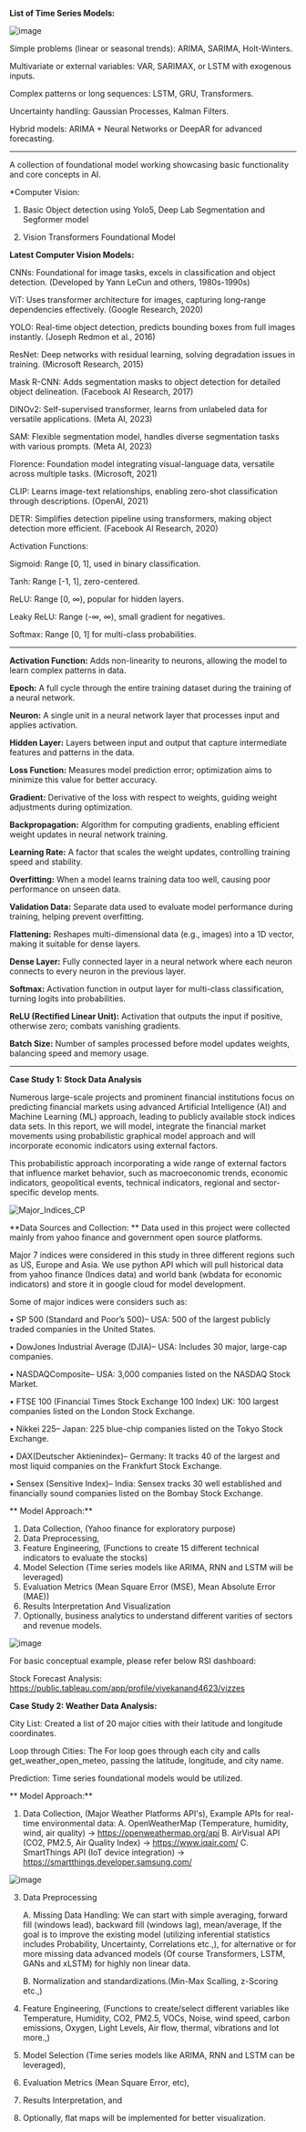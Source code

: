 **List of Time Series Models:**
				
![image](https://github.com/user-attachments/assets/ab1386a7-c571-43ab-aa98-3ed0905c4d73)

Simple problems (linear or seasonal trends): ARIMA, SARIMA, Holt-Winters.

Multivariate or external variables: VAR, SARIMAX, or LSTM with exogenous inputs.

Complex patterns or long sequences: LSTM, GRU, Transformers.

Uncertainty handling: Gaussian Processes, Kalman Filters.

Hybrid models: ARIMA + Neural Networks or DeepAR for advanced forecasting.

--------------

A collection of foundational model working showcasing basic functionality and core concepts in AI.

*Computer Vision:

1. Basic Object detection using Yolo5, Deep Lab Segmentation and Segformer model
   
3. Vision Transformers Foundational Model


**Latest Computer Vision Models:**

CNNs: Foundational for image tasks, excels in classification and object detection. (Developed by Yann LeCun and others, 1980s-1990s)

ViT: Uses transformer architecture for images, capturing long-range dependencies effectively. (Google Research, 2020)

YOLO: Real-time object detection, predicts bounding boxes from full images instantly. (Joseph Redmon et al., 2016)

ResNet: Deep networks with residual learning, solving degradation issues in training. (Microsoft Research, 2015)

Mask R-CNN: Adds segmentation masks to object detection for detailed object delineation. (Facebook AI Research, 2017)

DINOv2: Self-supervised transformer, learns from unlabeled data for versatile applications. (Meta AI, 2023)

SAM: Flexible segmentation model, handles diverse segmentation tasks with various prompts. (Meta AI, 2023)

Florence: Foundation model integrating visual-language data, versatile across multiple tasks. (Microsoft, 2021)

CLIP: Learns image-text relationships, enabling zero-shot classification through descriptions. (OpenAI, 2021)

DETR: Simplifies detection pipeline using transformers, making object detection more efficient. (Facebook AI Research, 2020)


Activation Functions:

Sigmoid: Range [0, 1], used in binary classification.

Tanh: Range [-1, 1], zero-centered.

ReLU: Range [0, ∞), popular for hidden layers.

Leaky ReLU: Range (-∞, ∞), small gradient for negatives.

Softmax: Range [0, 1] for multi-class probabilities.

----------------------------------------


**Activation Function:** Adds non-linearity to neurons, allowing the model to learn complex patterns in data.

**Epoch:** A full cycle through the entire training dataset during the training of a neural network.

**Neuron:** A single unit in a neural network layer that processes input and applies activation.

**Hidden Layer:** Layers between input and output that capture intermediate features and patterns in the data.

**Loss Function:** Measures model prediction error; optimization aims to minimize this value for better accuracy.

**Gradient:** Derivative of the loss with respect to weights, guiding weight adjustments during optimization.

**Backpropagation:** Algorithm for computing gradients, enabling efficient weight updates in neural network training.

**Learning Rate:** A factor that scales the weight updates, controlling training speed and stability.

**Overfitting:** When a model learns training data too well, causing poor performance on unseen data.

**Validation Data:** Separate data used to evaluate model performance during training, helping prevent overfitting.

**Flattening:** Reshapes multi-dimensional data (e.g., images) into a 1D vector, making it suitable for dense layers.

**Dense Layer:** Fully connected layer in a neural network where each neuron connects to every neuron in the previous layer.

**Softmax:** Activation function in output layer for multi-class classification, turning logits into probabilities.

**ReLU (Rectified Linear Unit):** Activation that outputs the input if positive, otherwise zero; combats vanishing gradients.

**Batch Size:** Number of samples processed before model updates weights, balancing speed and memory usage.

--------------------------------------------

**Case Study 1: Stock Data Analysis**   

Numerous large-scale projects and prominent financial institutions focus
 on predicting financial markets using advanced Artificial Intelligence (AI) and
 Machine Learning (ML) approach, leading to publicly available stock indices data
 sets. In this report, we will model, integrate the financial market movements using
 probabilistic graphical model approach and will incorporate economic indicators
 using external factors.
 
 This probabilistic approach incorporating a wide range of external factors that
 influence market behavior, such as macroeconomic trends, economic indicators,
 geopolitical events, technical indicators, regional and sector-specific develop
ments.
 
![Major_Indices_CP](https://github.com/user-attachments/assets/1dfb68c2-cf5e-481a-85f6-8d7b3b6ae279)


**Data Sources and Collection: ** 
Data used in this project were collected mainly from yahoo finance and government open source platforms. 

Major 7 indices  were considered in this study in three different regions such  as US, Europe and Asia. We use python API which will pull  historical data from yahoo finance (Indices data) and world  bank (wbdata for economic indicators) and store it in google  cloud for model development.

 Some of major indices were considers such as:
 
 • SP 500 (Standard and Poor’s 500)– USA: 500  of the largest publicly traded companies in the United States.
 
 • DowJones Industrial Average (DJIA)– USA: Includes 30  major, large-cap companies.
 
 • NASDAQComposite– USA: 3,000  companies listed on the NASDAQ Stock Market.
 
 • FTSE 100 (Financial Times Stock Exchange 100 Index) UK:  100 largest companies listed on the London Stock Exchange.
 
 • Nikkei 225– Japan: 225 blue-chip companies listed on the Tokyo Stock Exchange.
 
 • DAX(Deutscher Aktienindex)– Germany: It tracks 40 of the largest and most liquid companies on the Frankfurt Stock  Exchange.
 
 • Sensex (Sensitive Index)– India: Sensex tracks 30 well established and financially sound companies listed on the  Bombay Stock Exchange.


** Model Approach:**
1. Data Collection, (Yahoo finance for exploratory purpose)
2. Data Preprocessing,
3. Feature Engineering, (Functions to create 15 different technical indicators to evaluate the stocks)
4. Model Selection (Time series models like ARIMA, RNN and LSTM will be leveraged)
5. Evaluation Metrics (Mean Square Error (MSE), Mean Absolute Error (MAE))
6. Results Interpretation And Visualization
7. Optionally, business analytics to understand different varities of sectors and revenue models.

![image](https://github.com/user-attachments/assets/c51eb893-0558-47f0-b4a7-98261db5507e)

For basic conceptual example, please refer below RSI dashboard: 

Stock Forecast Analysis: https://public.tableau.com/app/profile/vivekanand4623/vizzes

**Case Study 2: Weather Data Analysis:**

City List: Created a list of 20 major cities with their latitude and longitude coordinates.

Loop through Cities: The For loop goes through each city and calls get_weather_open_meteo, passing the latitude, longitude, and city name. 

Prediction: Time series foundational models would be utilized.

** Model Approach:**
1. Data Collection, (Major Weather Platforms API's),
        Example APIs for real-time environmental data:
	A. OpenWeatherMap (Temperature, humidity, wind, air quality) → https://openweathermap.org/api
	B. AirVisual API (CO2, PM2.5, Air Quality Index) → https://www.iqair.com/
	C. SmartThings API (IoT device integration) → https://smartthings.developer.samsung.com/

![image](https://github.com/user-attachments/assets/d3494bd9-25ac-4313-9f49-e401c4e53019)


3. Data Preprocessing
   
   A. Missing Data Handling: We can start with simple averaging, forward fill (windows lead), backward fill (windows lag), mean/average, If the goal is to improve the existing model (utilizing inferential statistics includes Probability, Uncertainty, Correlations etc.,), for alternative or for more missing data advanced models (Of course Transformers, LSTM, GANs and xLSTM) for highly non linear data.
   
   B. Normalization and standardizations.(Min-Max Scalling, z-Scoring etc.,)
   
4. Feature Engineering, (Functions to create/select different variables like Temperature, Humidity, CO2, PM2.5, VOCs, Noise, wind speed, carbon emissions, Oxygen, Light Levels, Air flow, thermal, vibrations and lot more.,)
5. Model Selection (Time series models like ARIMA, RNN and LSTM can be leveraged),
6. Evaluation Metrics (Mean Square Error, etc),
7. Results Interpretation, and
8. Optionally, flat maps will be implemented for better visualization.





 



